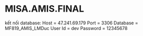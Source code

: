 # MISA.AMIS.FINAL
kết nối database:
Host = 47.241.69.179
Port = 3306
Database = MF819_AMIS_LMDuc
User Id = dev
Password = 12345678
